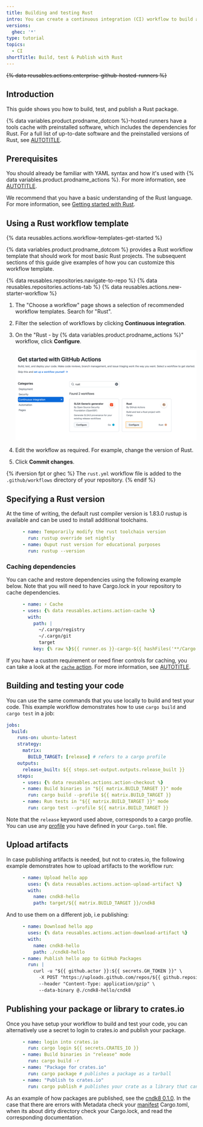 ```yaml
---
title: Building and testing Rust
intro: You can create a continuous integration (CI) workflow to build and test your Rust project.
versions:
  ghec: '*'
type: tutorial
topics:
  - CI
shortTitle: Build, test & Publish with Rust
---
```


~~{% data reusables.actions.enterprise-github-hosted-runners %}~~

## Introduction

This guide shows you how to build, test, and publish a Rust package.

{% data variables.product.prodname_dotcom %}-hosted runners have a tools cache with preinstalled software, which includes the dependencies for Rust. For a full list of up-to-date software and the preinstalled versions of Rust, see [AUTOTITLE](/actions/using-github-hosted-runners/about-github-hosted-runners#preinstalled-software).

## Prerequisites

You should already be familiar with YAML syntax and how it's used with {% data variables.product.prodname_actions %}. For more information, see [AUTOTITLE](/actions/using-workflows/workflow-syntax-for-github-actions).

We recommend that you have a basic understanding of the Rust language. For more information, see [Getting started with Rust](https://www.rust-lang.org/learn).

## Using a Rust workflow template

{% data reusables.actions.workflow-templates-get-started %}

{% data variables.product.prodname_dotcom %} provides a Rust workflow template that should work for most basic Rust projects. The subsequent sections of this guide give examples of how you can customize this workflow template.

{% data reusables.repositories.navigate-to-repo %}
{% data reusables.repositories.actions-tab %}
{% data reusables.actions.new-starter-workflow %}
1. The "Choose a workflow" page shows a selection of recommended workflow templates. Search for "Rust".
1. Filter the selection of workflows by clicking **Continuous integration**.
1. On the "Rust - by {% data variables.product.prodname_actions %}" workflow, click **Configure**.

   ![Screenshot of the "Choose a workflow" page. The "Configure" button on the "Rust" workflow is highlighted with an orange outline.](/assets/images/help/actions/starter-workflow-rust.png)
1. Edit the workflow as required. For example, change the version of Rust.
1. Click **Commit changes**.

{% ifversion fpt or ghec %}
   The `rust.yml` workflow file is added to the `.github/workflows` directory of your repository.
{% endif %}

## Specifying a Rust version

At the time of writing, the default rust compiler version is 1.83.0 rustup is available and can be used to install additional toolchains.

```yaml copy
      - name: Temporarily modify the rust toolchain version
        run: rustup override set nightly
      - name: Ouput rust version for educational purposes
        run: rustup --version
```

### Caching dependencies

You can cache and restore dependencies using the following example below. Note that you will need to have Cargo.lock in your repository to cache dependencies.

```yaml copy
      - name: ⚡ Cache
      - uses: {% data reusables.actions.action-cache %}
        with:
          path: |
            ~/.cargo/registry
            ~/.cargo/git
            target
          key: {% raw %}${{ runner.os }}-cargo-${{ hashFiles('**/Cargo.lock') }}{% endraw %}
```

If you have a custom requirement or need finer controls for caching, you can take a look at the [`cache` action](https://github.com/marketplace/actions/cache). For more information, see [AUTOTITLE](/actions/using-workflows/caching-dependencies-to-speed-up-workflows).

## Building and testing your code

You can use the same commands that you use locally to build and test your code. This example workflow demonstrates how to use `cargo build` and `cargo test` in a job:

```yaml copy
jobs:
  build:
    runs-on: ubuntu-latest
    strategy:
      matrix:
        BUILD_TARGET: [release] # refers to a cargo profile
    outputs:
      release_built: ${{ steps.set-output.outputs.release_built }}
    steps:
      - uses: {% data reusables.actions.action-checkout %}
      - name: Build binaries in "${{ matrix.BUILD_TARGET }}" mode
        run: cargo build --profile ${{ matrix.BUILD_TARGET }}
      - name: Run tests in "${{ matrix.BUILD_TARGET }}" mode
        run: cargo test --profile ${{ matrix.BUILD_TARGET }}
```

Note that the `release` keyword used above, corresponds to a cargo profile. You can use any [profile](https://doc.rust-lang.org/cargo/reference/profiles.html) you have defined in your `Cargo.toml` file.

## Upload artifacts

In case publishing artifacts is needed, but not to crates.io, the following example demonstrates how to upload artifacts to the workflow run:

```yaml copy
      - name: Upload hello app
        uses: {% data reusables.actions.action-upload-artifact %}
        with:
          name: cndk8-hello
          path: target/${{ matrix.BUILD_TARGET }}/cndk8
```

And to use them on a different job, i.e publishing:

```yaml copy
      - name: Download hello app
        uses: {% data reusables.actions.action-download-artifact %}
        with:
          name: cndk8-hello
          path: ./cndk8-hello
      - name: Publish hello app to GitHub Packages
        run: |
          curl -u "${{ github.actor }}:${{ secrets.GH_TOKEN }}" \
            -X POST "https://uploads.github.com/repos/${{ github.repository }}/releases/assets?name=cndk8-hello.tar.gz" \
            --header "Content-Type: application/gzip" \
            --data-binary @./cndk8-hello/cndk8
```

## Publishing your package or library to crates.io

Once you have setup your workflow to build and test your code, you can alternatively use a secret to login to crates.io and publish your package.

```yaml copy
      - name: login into crates.io
        run: cargo login ${{ secrets.CRATES_IO }}
      - name: Build binaries in "release" mode
        run: cargo build -r
      - name: "Package for crates.io"
        run: cargo package # publishes a package as a tarball
      - name: "Publish to crates.io"
        run: cargo publish # publishes your crate as a library that can be added as a dependency
```

As an example of how packages are published, see the [cndk8 0.1.0](https://crates.io/crates/cndk8/0.1.0). In the case that there are errors with Metadata check
your [manifest](https://doc.rust-lang.org/cargo/reference/manifest.html) Cargo.toml, when its about dirty directory check your Cargo.lock, and read the corresponding documentation.
